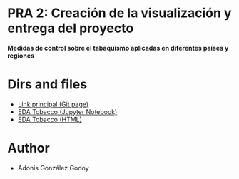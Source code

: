 # PRA 2: Creación de la visualización y entrega del proyecto

__Medidas de control sobre el tabaquismo aplicadas en diferentes países y regiones__

# Dirs and files

- [Link principal (Git page)](https://adions025.github.io/tobacco/)
- [EDA Tobacco (Jupyter Notebook)](https://github.com/adions025/tobacco/blob/master/src/tobacco.ipynb)
- [EDA Tobacco (HTML)](https://adions025.github.io/)

# Author

- Adonis González Godoy